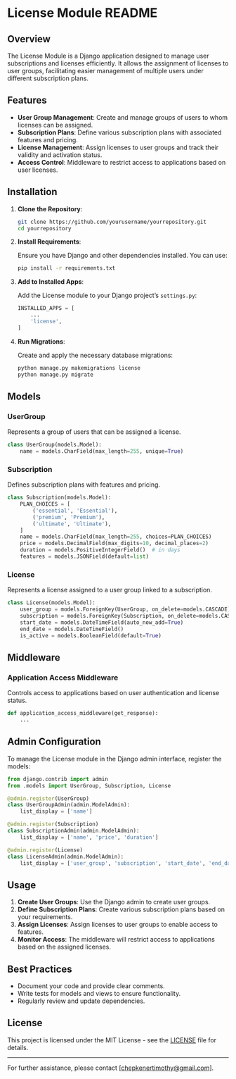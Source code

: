 # License Module README

## Overview

The License Module is a Django application designed to manage user subscriptions and licenses efficiently. It allows the assignment of licenses to user groups, facilitating easier management of multiple users under different subscription plans.

## Features

- **User Group Management**: Create and manage groups of users to whom licenses can be assigned.
- **Subscription Plans**: Define various subscription plans with associated features and pricing.
- **License Management**: Assign licenses to user groups and track their validity and activation status.
- **Access Control**: Middleware to restrict access to applications based on user licenses.

## Installation

1. **Clone the Repository**:

   ```bash
   git clone https://github.com/yourusername/yourrepository.git
   cd yourrepository
   ```

2. **Install Requirements**:

   Ensure you have Django and other dependencies installed. You can use:

   ```bash
   pip install -r requirements.txt
   ```

3. **Add to Installed Apps**:

   Add the License module to your Django project’s `settings.py`:

   ```python
   INSTALLED_APPS = [
       ...
       'license',
   ]
   ```

4. **Run Migrations**:

   Create and apply the necessary database migrations:

   ```bash
   python manage.py makemigrations license
   python manage.py migrate
   ```

## Models

### UserGroup

Represents a group of users that can be assigned a license.

```python
class UserGroup(models.Model):
    name = models.CharField(max_length=255, unique=True)
```

### Subscription

Defines subscription plans with features and pricing.

```python
class Subscription(models.Model):
    PLAN_CHOICES = [
        ('essential', 'Essential'),
        ('premium', 'Premium'),
        ('ultimate', 'Ultimate'),
    ]
    name = models.CharField(max_length=255, choices=PLAN_CHOICES)
    price = models.DecimalField(max_digits=10, decimal_places=2)
    duration = models.PositiveIntegerField()  # in days
    features = models.JSONField(default=list)
```

### License

Represents a license assigned to a user group linked to a subscription.

```python
class License(models.Model):
    user_group = models.ForeignKey(UserGroup, on_delete=models.CASCADE)
    subscription = models.ForeignKey(Subscription, on_delete=models.CASCADE)
    start_date = models.DateTimeField(auto_now_add=True)
    end_date = models.DateTimeField()
    is_active = models.BooleanField(default=True)
```

## Middleware

### Application Access Middleware

Controls access to applications based on user authentication and license status.

```python
def application_access_middleware(get_response):
    ...
```

## Admin Configuration

To manage the License module in the Django admin interface, register the models:

```python
from django.contrib import admin
from .models import UserGroup, Subscription, License

@admin.register(UserGroup)
class UserGroupAdmin(admin.ModelAdmin):
    list_display = ['name']

@admin.register(Subscription)
class SubscriptionAdmin(admin.ModelAdmin):
    list_display = ['name', 'price', 'duration']

@admin.register(License)
class LicenseAdmin(admin.ModelAdmin):
    list_display = ['user_group', 'subscription', 'start_date', 'end_date', 'is_active']
```

## Usage

1. **Create User Groups**: Use the Django admin to create user groups.
2. **Define Subscription Plans**: Create various subscription plans based on your requirements.
3. **Assign Licenses**: Assign licenses to user groups to enable access to features.
4. **Monitor Access**: The middleware will restrict access to applications based on the assigned licenses.

## Best Practices

- Document your code and provide clear comments.
- Write tests for models and views to ensure functionality.
- Regularly review and update dependencies.

## License

This project is licensed under the MIT License - see the [LICENSE](LICENSE) file for details.

---

For further assistance, please contact [chepkenertimothy@gmail.com].
